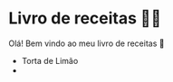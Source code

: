 # Livro de receitas :woman_cook:

Olá! Bem vindo ao meu livro de receitas :wave:

- Torta de Limão
- 